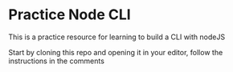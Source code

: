 # Practice Node CLI

This is a practice resource for learning to build a CLI with nodeJS

Start by cloning this repo and opening it in your editor, follow the instructions in the comments